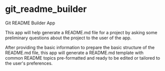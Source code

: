 # git_readme_builder
Git README Builder App


This app will help generate a README.md file for a project by asking some preliminary questions about the project to the user of the app.

After providing the basic information to prepare the basic structure of the README.md file, this app will generate a README.md template with common README topics pre-formatted and ready to be edited or tailored to the user's preferences.
